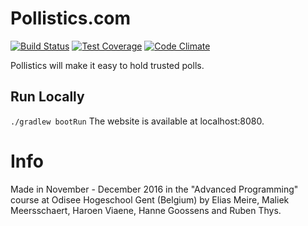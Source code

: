 # Pollistics.com

[![Build Status](https://travis-ci.org/gin-fizz/pollistics.svg?branch=master)](https://travis-ci.org/gin-fizz/pollistics)
[![Test Coverage](https://codeclimate.com/github/gin-fizz/pollistics/badges/coverage.svg)](https://codeclimate.com/github/gin-fizz/pollistics/coverage)
[![Code Climate](https://codeclimate.com/github/gin-fizz/pollistics/badges/gpa.svg)](https://codeclimate.com/github/gin-fizz/pollistics)


Pollistics will make it easy to hold trusted polls.

## Run Locally
`./gradlew bootRun`
The website is available at localhost:8080.

# Info

Made in November - December 2016 in the "Advanced Programming" course at Odisee Hogeschool Gent (Belgium) by
Elias Meire, Maliek Meersschaert, Haroen Viaene, Hanne Goossens and Ruben Thys.


